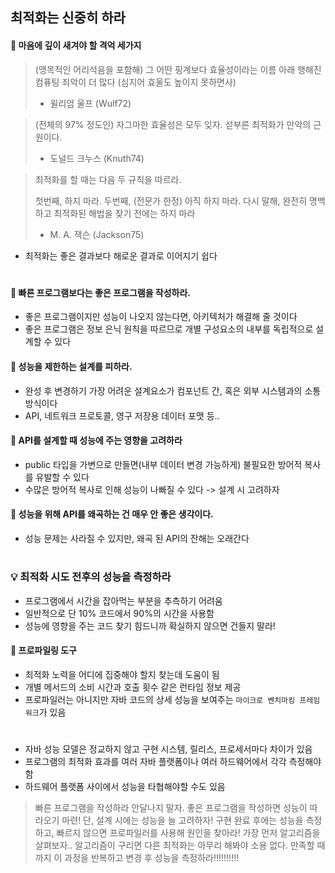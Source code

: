## 최적화는 신중히 하라

#### 👒 마음에 깊이 새겨야 할 격억 세가지

> (맹목적인 어리석음을 포함해) 그 어떤 핑계보다 효율성이라는 이름 아래 행해진 컴퓨팅 죄악이 더 많다 (심지어 효울도 높이지 못하면사)
> - 윌리엄 울프 (Wulf72)

> (전체의 97% 정도인) 자그마한 효율성은 모두 잊자. 섣부른 최적화가 만악의 근원이다.
> - 도널드 크누스 (Knuth74)

> 최적화를 할 때는 다음 두 규칙을 따르라.
>
> 첫번째, 하지 마라.
> 두번째, (전문가 한정) 아직 하지 마라. 다시 말해, 완전히 명백하고 최적화된 해법을 찾기 전에는 하지 마라
> - M. A. 잭슨 (Jackson75)


- 최적화는 좋은 결과보다 해로운 결과로 이어지기 쉽다

#
#### 👒 빠른 프로그램보다는 좋은 프로그램을 작성하라.
- 좋은 프로그램이지만 성능이 나오지 않는다면, 아키텍처가 해결해 줄 것이다
- 좋은 프로그램은 정보 은닉 원칙을 따르므로 개별 구성요소의 내부를 독립적으로 설계할 수 있다

#### 👒 성능을 제한하는 설계를 피하라.
- 완성 후 변경하기 가장 어려운 설계요소가 컴포넌트 간, 혹은 외부 시스템과의 소통 방식이다
- API, 네트워크 프로토콜, 영구 저장용 데이터 포맷 등..

#### 👒 API를 설계할 때 성능에 주는 영향을 고려하라
- public 타입을 가변으로 만들면(내부 데이터 변경 가능하게) 불필요한 방어적 복사를 유발할 수 있다
- 수많은 방어적 복사로 인해 성능이 나빠질 수 있다 -> 설계 시 고려하자

#### 👒 성능을 위해 API를 왜곡하는 건 매우 안 좋은 생각이다.
- 성능 문제는 사라질 수 있지만, 왜곡 된 API의 잔해는 오래간다

#
### 💡 최적화 시도 전후의 성능을 측정하라
- 프로그램에서 시간을 잡아먹는 부분을 추측하기 어려움
- 일반적으로 단 10% 코드에서 90%의 시간을 사용함
- 성능에 영향을 주는 코드 찾기 힘드니까 확실하지 않으면 건들지 말라!

#### 👒 프로파일링 도구
- 최적화 노력을 어디에 집중해야 할지 찾는데 도움이 됨
- 개별 메서드의 소비 시간과 호출 횟수 같은 런타임 정보 제공
- 프로파일러는 아니지만 자바 코드의 상세 성능을 보여주는 `마이크로 벤치마킹 프레임워크`가 있음

#
- 자바 성능 모델은 정교하지 않고 구현 시스템, 릴리스, 프로세서마다 차이가 있음
- 프로그램의 최적화 효과를 여러 자바 플랫폼이나 여러 하드웨어에서 각각 측정해야함
- 하드웨어 플랫폼 사이에서 성능을 타협해야할 수도 있음

> 빠른 프로그램을 작성하라 안달나지 말자. 좋은 프로그램을 작성하면 성능이 따라오기 마련! 단, 설계 시에는 성능을 늘 고려하자! 구현 완료 후에는 성능을 측정하고, 빠르지 않으면
프로파일러를 사용해 원인을 찾아라! 가장 먼저 알고리즘을 살펴보자.. 알고리즘이 구리면 다른 최적화는 아무리 해봐야 소용 없다. 만족할 때 까지 이 과정을 반복하고 변경 후 성능을 측정하라!!!!!!!!!!
